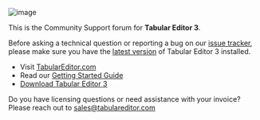 ![image](https://user-images.githubusercontent.com/30911111/119989208-34ca4380-bfc7-11eb-8c54-e64d682c396d.png)

This is the Community Support forum for **Tabular Editor 3**.

Before asking a technical question or reporting a bug on our [issue tracker](https://github.com/TabularEditor/TabularEditor3/issues), please make sure you have the [latest version]((https://docs.tabulareditor.com/projects/te3/en/latest/downloads.html)) of Tabular Editor 3 installed.

- Visit [TabularEditor.com](https://tabulareditor.com)
- Read our [Getting Started Guide](https://docs.tabulareditor.com/projects/te3/en/latest/getting-started.html)
- [Download Tabular Editor 3](https://docs.tabulareditor.com/projects/te3/en/latest/downloads.html)

Do you have licensing questions or need assistance with your invoice? Please reach out to [sales@tabulareditor.com](mailto:sales@tabulareditor.com)
